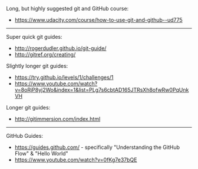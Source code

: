 Long, but highly suggested git and GitHub course: 
 * https://www.udacity.com/course/how-to-use-git-and-github--ud775

-------------------------

Super quick git guides:
 * http://rogerdudler.github.io/git-guide/
 * http://gitref.org/creating/

Slightly longer git guides:
 * https://try.github.io/levels/1/challenges/1
 * https://www.youtube.com/watch?v=8oRjP8yj2Wo&index=1&list=PLg7s6cbtAD165JTRsXh8ofwRw0PqUnkVH

Longer git guides:
 * http://gitimmersion.com/index.html

-------------------------

GitHub Guides:
 * https://guides.github.com/ - specifically "Understanding the GitHub Flow" & "Hello World"
 * https://www.youtube.com/watch?v=0fKg7e37bQE
